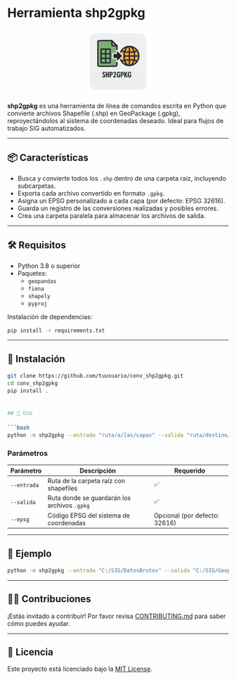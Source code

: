 
# Herramienta shp2gpkg

<p align="center">
  <img src="assets/icono.png" alt="shp2gpkg icono" width="150"/>
</p>

**shp2gpkg** es una herramienta de línea de comandos escrita en Python que convierte archivos Shapefile (.shp) en GeoPackage (.gpkg), 
reproyectándolos al sistema de coordenadas deseado. Ideal para flujos de trabajo SIG automatizados.

---

## 📦 Características

- Busca y convierte todos los `.shp` dentro de una carpeta raíz, incluyendo subcarpetas.
- Exporta cada archivo convertido en formato `.gpkg`.
- Asigna un EPSG personalizado a cada capa (por defecto: EPSG 32616).
- Guarda un registro de las conversiones realizadas y posibles errores.
- Crea una carpeta paralela para almacenar los archivos de salida.

---

## 🛠️ Requisitos

- Python 3.8 o superior
- Paquetes:
  - `geopandas`
  - `fiona`
  - `shapely`
  - `pyproj`

Instalación de dependencias:

```bash
pip install -r requirements.txt
```

---

## 🚀 Instalación

```bash
git clone https://github.com/tuusuario/conv_shp2gpkg.git
cd conv_shp2gpkg
pip install .


## 🚀 Uso

```bash
python -m shp2gpkg --entrada "ruta/a/las/capas" --salida "ruta/destino/gpkg" --epsg 32616
```

### Parámetros

| Parámetro  | Descripción                                    | Requerido |
|------------|------------------------------------------------|-----------|
| `--entrada` | Ruta de la carpeta raíz con shapefiles         | ✅        |
| `--salida`  | Ruta donde se guardarán los archivos `.gpkg`   | ✅        |
| `--epsg`    | Código EPSG del sistema de coordenadas         | Opcional (por defecto: 32616) |

---


## 🧪 Ejemplo

```bash
python -m shp2gpkg --entrada "C:/SIG/DatosBrutos" --salida "C:/SIG/Geopackages" --epsg 32616
```

---

## 🧑‍💻 Contribuciones

¡Estás invitado a contribuir! Por favor revisa [CONTRIBUTING.md](CONTRIBUTING.md) para saber cómo puedes ayudar.

---

## 📝 Licencia

Este proyecto está licenciado bajo la [MIT License](LICENSE).


